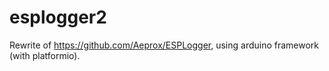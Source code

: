 # esplogger2

Rewrite of https://github.com/Aeprox/ESPLogger, using arduino framework (with platformio).

